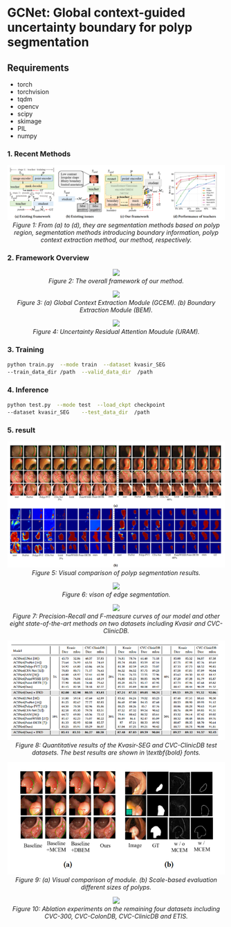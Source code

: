 #  GCNet: Global context-guided uncertainty boundary for polyp segmentation


##  Requirements

* torch
* torchvision 
* tqdm
* opencv
* scipy
* skimage
* PIL
* numpy

### 1. Recent Methods
<p align="center">
    <img src="imgs/introduction.png"/> <br />
    <em> 
    Figure 1: From (a) to (d), they are segmentation methods based on polyp region, segmentation methods introducing boundary information, polyp context extraction method, our method, respectively.
    </em>
</p>

### 2. Framework Overview

<p align="center">
    <img src="imgs/NETWORK.png"/> <br />
    <em> 
    Figure 2: The overall framework of our method.
    </em>
</p>
<p align="center">
    <img src="imgs/GCEM.png"/> <br />
    <em> 
    Figure 3: (a) Global Context Extraction Module (GCEM). (b) Boundary Extraction
Module (BEM).
    </em>
</p>
<p align="center">
    <img src="imgs/URAM.png"/> <br />
    <em> 
    Figure 4: Uncertainty Residual Attention Moudule (URAM).
    </em>
</p>

### 3. Training

```bash
python train.py  --mode train  --dataset kvasir_SEG  
--train_data_dir /path  --valid_data_dir  /path
```

###  4. Inference

```bash
python test.py  --mode test  --load_ckpt checkpoint 
--dataset kvasir_SEG    --test_data_dir  /path
```
###  5. result
<p align="center">
    <img src="imgs/result1.png"/> <br />
    <em> 
    Figure 5: Visual comparison of polyp segmentation results.
    </em>
</p>
<p align="center">
    <img src="imgs/vision_edge.png"/> <br />
    <em> 
    Figure 6: vison of edge segmentation.
    </em>
</p>
<p align="center">
    <img src="imgs/PR.png"/> <br />
    <em> 
    Figure 7: Precision-Recall and F-measure curves of our model and other eight state-of-the-art methods on two datasets including Kvasir and CVC-ClinicDB.
    </em>
</p>
<p align="center">
    <img src="imgs/dice.png"/> <br />
    <em> 
    Figure 8: Quantitative results of the Kvasir-SEG and CVC-ClinicDB test datasets. The best results are shown in \textbf{bold} fonts.
    </em>
</p>
<p align="center">
    <img src="imgs/ab.png"/> <br />
    <em> 
    Figure 9: (a) Visual comparison of module. (b) Scale-based evaluation different sizes of polyps.
    </em>
</p>
<p align="center">
    <img src="imgs/ab1.png"/> <br />
    <em> 
    Figure 10: Ablation experiments on the remaining four datasets including CVC-300, CVC-ColonDB, CVC-ClinicDB and ETIS.
    </em>
</p>
